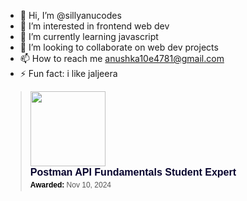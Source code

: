 - 👋 Hi, I’m @sillyanucodes
- 👀 I’m interested in frontend web dev
- 🌱 I’m currently learning javascript
- 💞️ I’m looking to collaborate on web dev projects
- 📫 How to reach me anushka10e4781@gmail.com
- ⚡ Fun fact: i like jaljeera

<!---
sillyanucodes/sillyanucodes is a ✨ special ✨ repository because its `README.md` (this file) appears on your GitHub profile.
You can click the Preview link to take a look at your changes.
--->
<blockquote class="badgr-badge" style="font-family: Helvetica, Roboto, &quot;Segoe UI&quot;, Calibri, sans-serif;"><a href="https://api.badgr.io/public/assertions/WzBa-owWScyHclKoAWNEzg?identity__email=anushka10e4781%40gmail.com"><img width="120px" height="120px" src="https://api.badgr.io/public/assertions/WzBa-owWScyHclKoAWNEzg/image"></a><p class="badgr-badge-name" style="hyphens: auto; overflow-wrap: break-word; word-wrap: break-word; margin: 0; font-size: 16px; font-weight: 600; font-style: normal; font-stretch: normal; line-height: 1.25; letter-spacing: normal; text-align: left; color: #05012c;">Postman API Fundamentals Student Expert</p><p class="badgr-badge-date" style="margin: 0; font-size: 12px; font-style: normal; font-stretch: normal; line-height: 1.67; letter-spacing: normal; text-align: left; color: #555555;"><strong style="font-size: 12px; font-weight: bold; font-style: normal; font-stretch: normal; line-height: 1.67; letter-spacing: normal; text-align: left; color: #000;">Awarded: </strong>Nov 10, 2024</p><script async="async" src="https://badgr.com/assets/widgets.bundle.js"></script></blockquote>
